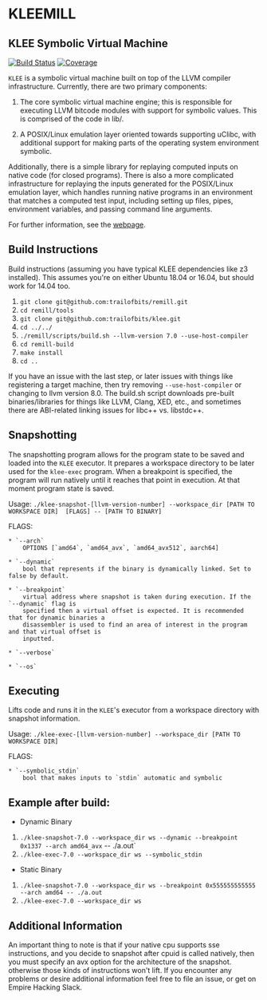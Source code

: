 KLEEMILL 
=============================

## KLEE Symbolic Virtual Machine

[![Build Status](https://travis-ci.org/klee/klee.svg?branch=master)](https://travis-ci.org/klee/klee)
[![Coverage](https://codecov.io/gh/klee/klee/branch/master/graph/badge.svg)](https://codecov.io/gh/klee/klee)

`KLEE` is a symbolic virtual machine built on top of the LLVM compiler
infrastructure. Currently, there are two primary components:

  1. The core symbolic virtual machine engine; this is responsible for
     executing LLVM bitcode modules with support for symbolic
     values. This is comprised of the code in lib/.

  2. A POSIX/Linux emulation layer oriented towards supporting uClibc,
     with additional support for making parts of the operating system
     environment symbolic.

Additionally, there is a simple library for replaying computed inputs
on native code (for closed programs). There is also a more complicated
infrastructure for replaying the inputs generated for the POSIX/Linux
emulation layer, which handles running native programs in an
environment that matches a computed test input, including setting up
files, pipes, environment variables, and passing command line
arguments.

For further information, see the [webpage](http://klee.github.io/).

## Build Instructions 

Build instructions (assuming you have typical KLEE dependencies like z3 installed). This assumes you're on either Ubuntu 18.04 or 16.04, but should work for 14.04 too.

1. `git clone git@github.com:trailofbits/remill.git`
2. `cd remill/tools`
3. `git clone git@github.com:trailofbits/klee.git`
4. `cd ../../`
5. `./remill/scripts/build.sh --llvm-version 7.0 --use-host-compiler`
6. `cd remill-build`
7. `make install`
8. `cd ..`

If you have an issue with the last step, or later issues with things like registering a target machine, 
then try removing `--use-host-compiler` or changing to llvm version 8.0. The build.sh script 
downloads pre-built binaries/libraries for things like LLVM, Clang, XED, etc., and sometimes there 
are ABI-related linking issues for libc++ vs. libstdc++.

## Snapshotting 
The snapshotting program allows for the program state to be saved and loaded into the `KLEE` executor.
It prepares a workspace directory to be later used for the `klee-exec` program. When a breakpoint is
specified, the program will run natively until it reaches that point in execution. At that moment program 
state is saved.

Usage: `./klee-snapshot-[llvm-version-number] --workspace_dir [PATH TO WORKSPACE DIR]  [FLAGS] -- [PATH TO BINARY]`

FLAGS:

    * `--arch` 
        OPTIONS [`amd64`, `amd64_avx`, `amd64_avx512`, aarch64]
    
    * `--dynamic`   
        bool that represents if the binary is dynamically linked. Set to false by default.
    
    * `--breakpoint`    
        virtual address where snapshot is taken during execution. If the `--dynamic` flag is
        specified then a virtual offset is expected. It is recommended that for dynamic binaries a
        disassembler is used to find an area of interest in the program and that virtual offset is 
        inputted. 
    
    * `--verbose`
    
    * `--os`

## Executing
Lifts code and runs it in the `KLEE`'s executor from a workspace directory with snapshot information.

Usage: `./klee-exec-[llvm-version-number] --workspace_dir [PATH TO WORKSPACE DIR]`

FLAGS:

    * `--symbolic_stdin`
        bool that makes inputs to `stdin` automatic and symbolic

## Example after build:
* Dynamic Binary
1. `./klee-snapshot-7.0 --workspace_dir ws --dynamic --breakpoint 0x1337 --arch amd64_avx` -- ./a.out`
2. `./klee-exec-7.0 --workspace_dir ws --symbolic_stdin`

* Static Binary
1. `./klee-snapshot-7.0 --workspace_dir ws --breakpoint 0x555555555555 --arch amd64 -- ./a.out`
2. `./klee-exec-7.0 --workspace_dir ws`

## Additional Information
An important thing to note is that if your native cpu supports sse instructions, and you decide to 
snapshot after cpuid is called natively, then you must specify an avx option for the architecture of the snapshot.
otherwise those kinds of instructions won't lift. If you encounter any problems or desire
additional information feel free to file an issue, or get on Empire Hacking Slack.
